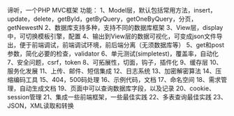谛听，一个PHP MVC框架
功能：
1、Model层，默认包括常用方法，insert，update，delete，getById，getByQuery，getOneByQuery，分页，getNewestN
2、数据库支持多种，支持不同的数据库框架
3、View层，display中，可切换模板引擎，配置
4、输出到View层的数据可视化，可变成json文件导出，便于前端调试，前端调试环境，前后端分离（无须数据库等）
5、get和post参数，简化必要的检查，validator
6、单元测试(simpletest)，覆盖率，自动化
7、安全问题，csrf，token
8、可拓展性，切面，钩子，插件化
9、缓存层
10、服务化发展
11、上传、邮件、短信集成
12、日志系统
13、加密解密算法
14、压缩编码工具
15、404，500码处理
16、示例代码，文档
17、命名空间
18、需求管理，自动生成文档
19、页面中可以查询数据库字段，以及记录
20、cookie、session管理
21、集成一些前端框架，一些最佳实践
22、多表查询最佳实践
23、JSON，XML读取和转换
